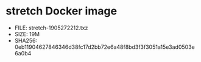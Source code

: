 # stretch Docker image

* FILE: stretch-1905272212.txz
* SIZE: 19M
* SHA256: 0eb11904627846346d38fc17d2bb72e6a48f8bd3f3f3051a15e3ad0503e6a0b4
